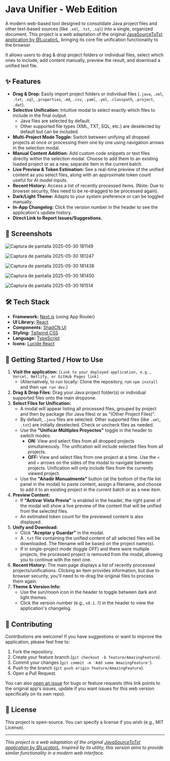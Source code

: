 
# Java Unifier - Web Edition

A modern web-based tool designed to consolidate Java project files and other text-based sources (like `.xml`, `.txt`, `.sql`) into a single, organized document. This project is a web adaptation of the original [JavaSourceToTxt application by @LucatorL](https://github.com/LucatorL/JavaSourceToTxt), bringing its core file unification functionality to the browser.

It allows users to drag & drop project folders or individual files, select which ones to include, add content manually, preview the result, and download a unified text file.

## ✨ Features

-   **Drag & Drop:** Easily import project folders or individual files (`.java`, `.xml`, `.txt`, `.sql`, `.properties`, `.md`, `.csv`, `.yaml`, `.yml`, `.classpath`, `.project`, `.dat`).
-   **Selective Unification:** Intuitive modal to select exactly which files to include in the final output.
    -   Java files are selected by default.
    -   Other supported file types (XML, TXT, SQL, etc.) are deselected by default but can be included.
-   **Multi-Project Mode Toggle:** Switch between unifying all dropped projects at once or processing them one by one using navigation arrows in the selection modal.
-   **Manual Content Addition:** Add custom code snippets or text files directly within the selection modal. Choose to add them to an existing loaded project or as a new, separate item in the current batch.
-   **Live Preview & Token Estimation:** See a real-time preview of the unified content as you select files, along with an approximate token count useful for AI model inputs.
-   **Recent History:** Access a list of recently processed items. (Note: Due to browser security, files need to be re-dragged to be processed again).
-   **Dark/Light Theme:** Adapts to your system preference or can be toggled manually.
-   **In-App Changelog:** Click the version number in the header to see the application's update history.
-   **Direct Link to Report Issues/Suggestions.**

## 📸 Screenshots
![Captura de pantalla 2025-05-30 181149](https://github.com/user-attachments/assets/616a12b2-638c-4a08-be77-74a78fabd2f9)

![Captura de pantalla 2025-05-30 181247](https://github.com/user-attachments/assets/c3160dc3-85c4-42bb-86b3-ef8e401e8f5f)

![Captura de pantalla 2025-05-30 181438](https://github.com/user-attachments/assets/d898108f-e1ed-4dab-b48d-57ee2d5b1a31)

![Captura de pantalla 2025-05-30 181450](https://github.com/user-attachments/assets/f3376e73-bfa4-414c-b86f-28d8ac1a4993)

![Captura de pantalla 2025-05-30 181514](https://github.com/user-attachments/assets/48337d4d-c973-4227-a658-ab285c14a640)


## 🛠️ Tech Stack

-   **Framework:** [Next.js](https://nextjs.org/) (using App Router)
-   **UI Library:** [React](https://reactjs.org/)
-   **Components:** [ShadCN UI](https://ui.shadcn.com/)
-   **Styling:** [Tailwind CSS](https://tailwindcss.com/)
-   **Language:** [TypeScript](https://www.typescriptlang.org/)
-   **Icons:** [Lucide React](https://lucide.dev/)

## 🚀 Getting Started / How to Use

1.  **Visit the application:** `[Link to your deployed application, e.g., Vercel, Netlify, or GitHub Pages link]`
    *   (Alternatively, to run locally: Clone the repository, run `npm install` and then `npm run dev`.)
2.  **Drag & Drop Files:** Drag your Java project folder(s) or individual supported files onto the main dropzone.
3.  **Select Files for Unification:**
    *   A modal will appear listing all processed files, grouped by project and then by package (for Java files) or as "(Other Project Files)".
    *   By default, `.java` files are selected. Other supported files (like `.xml`, `.txt`) are initially deselected. Check or uncheck files as needed.
    *   Use the **"Unificar Múltiples Proyectos"** toggle in the header to switch modes:
        *   **ON:** View and select files from all dropped projects simultaneously. The unification will include selected files from all projects.
        *   **OFF:** View and select files from one project at a time. Use the `<` and `>` arrows on the sides of the modal to navigate between projects. Unification will only include files from the currently viewed project.
    *   Use the **"Añadir Manualmente"** button (at the bottom of the file list panel in the modal) to paste content, assign a filename, and choose to add it to an existing project in the current batch or as a new item.
4.  **Preview Content:**
    *   If **"Activar Vista Previa"** is enabled in the header, the right panel of the modal will show a live preview of the content that will be unified from the selected files.
    *   An estimated token count for the previewed content is also displayed.
5.  **Unify and Download:**
    *   Click **"Aceptar y Guardar"** in the modal.
    *   A `.txt` file containing the unified content of all selected files will be downloaded. The filename will be based on the project name(s).
    *   If in single-project mode (toggle OFF) and there were multiple projects, the processed project is removed from the modal, allowing you to continue with the next one.
6.  **Recent History:** The main page displays a list of recently processed projects/unifications. Clicking an item provides information, but due to browser security, you'll need to re-drag the original files to process them again.
7.  **Theme & Version Info:**
    *   Use the sun/moon icon in the header to toggle between dark and light themes.
    *   Click the version number (e.g., `v0.1.7`) in the header to view the application's changelog.

## 🤝 Contributing

Contributions are welcome! If you have suggestions or want to improve the application, please feel free to:
1.  Fork the repository.
2.  Create your feature branch (`git checkout -b feature/AmazingFeature`).
3.  Commit your changes (`git commit -m 'Add some AmazingFeature'`).
4.  Push to the branch (`git push origin feature/AmazingFeature`).
5.  Open a Pull Request.

You can also [open an issue](https://github.com/LucatorL/JavaSourceToTxt/issues) for bugs or feature requests (this link points to the original app's issues, update if you want issues for this web version specifically on its own repo).

## 📜 License

This project is open-source. You can specify a license if you wish (e.g., MIT License).

---
_This project is a web adaptation of the original [JavaSourceToTxt application by @LucatorL](https://github.com/LucatorL/JavaSourceToTxt). Inspired by its utility, this version aims to provide similar functionality in a modern web interface._
